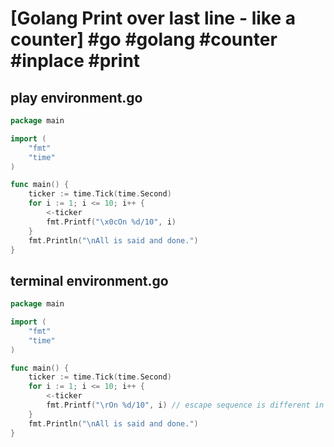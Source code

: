 # [Golang Print over last line - like a counter] #go #golang #counter #inplace #print

## play environment.go

```go
package main

import (
	"fmt"
	"time"
)

func main() {
	ticker := time.Tick(time.Second)
	for i := 1; i <= 10; i++ {
		<-ticker
		fmt.Printf("\x0cOn %d/10", i)
	}
	fmt.Println("\nAll is said and done.")
}
```

## terminal environment.go

```go
package main

import (
	"fmt"
	"time"
)

func main() {
	ticker := time.Tick(time.Second)
	for i := 1; i <= 10; i++ {
		<-ticker
        fmt.Printf("\rOn %d/10", i) // escape sequence is different in this environment
	}
	fmt.Println("\nAll is said and done.")
}
```

